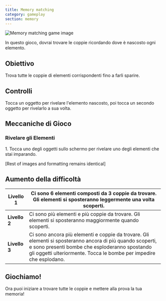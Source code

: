 ```yaml
---
title: Memory matching
category: gameplay
section: memory
---
```


![Memory matching game image](https://help.studycat.com/hc/article_attachments/34783202572569)

In questo gioco, dovrai trovare le coppie ricordando dove è nascosto ogni elemento.

## Obiettivo

Trova tutte le coppie di elementi corrispondenti fino a farli sparire.

## Controlli

Tocca un oggetto per rivelare l'elemento nascosto, poi tocca un secondo oggetto per rivelarlo a sua volta.

## Meccaniche di Gioco

### Rivelare gli Elementi

1\. Tocca uno degli oggetti sullo schermo per rivelare uno degli elementi che stai imparando.

[Rest of images and formatting remains identical]

## Aumento della difficoltà

| **Livello 1** | Ci sono 6 elementi composti da 3 coppie da trovare. Gli elementi si sposteranno leggermente una volta scoperti. |
| --- | --- |
| **Livello 2** | Ci sono più elementi e più coppie da trovare. Gli elementi si sposteranno maggiormente quando scoperti. |
| **Livello 3** | Ci sono ancora più elementi e coppie da trovare. Gli elementi si sposteranno ancora di più quando scoperti, e sono presenti bombe che esploderanno spostando gli oggetti ulteriormente. Tocca le bombe per impedire che esplodano. |

## **Giochiamo!**

Ora puoi iniziare a trovare tutte le coppie e mettere alla prova la tua memoria!
